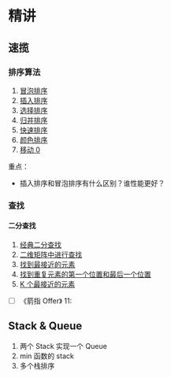 # 精讲

## 速揽

### 排序算法

1. [冒泡排序](./src/ideology/Sort/冒泡排序/README.md)
2. [插入排序](./src/ideology/Sort/插入排序/README.md)
3. [选择排序](./src/ideology/Sort/选择排序/README.md)
4. [归并排序](./src/ideology/Sort/归并排序/README.md)
5. [快速排序](./src/ideology/Sort/快速排序/README.md)
6. [颜色排序](./src/ideology/Sort/颜色排序/README.md)
7. [移动 0](src/dataStructure/array/1-移动零/README.md)

重点：
- 插入排序和冒泡排序有什么区别？谁性能更好？

### 查找

#### 二分查找

1. [经典二分查找](./src/ideology/BinarySearch/1-Classical%20Binary%20Search/../1-Classical%20Binary%20Search/README.md)
2. [二维矩阵中进行查找](./src/ideology/BinarySearch/2-Search%20in%20Sorted%20Matrix/README.md)
3. [找到最接近的元素](./src/ideology/BinarySearch/3-Closest%20in%20Sorted%20Array/README.md)
4. [找到重复元素的第一个位置和最后一个位置](./src/ideology/BinarySearch/3-Closest%20in%20Sorted%20Array/README.md)
5. [K 个最接近的元素](./src/ideology/BinarySearch/5-K%20Closest%20in%20Sorted%20Array/README.md)

- [ ] 《箭指 Offer》 11:

## Stack & Queue

1. 两个 Stack 实现一个 Queue
2. min 函数的 stack
3. 多个栈排序

